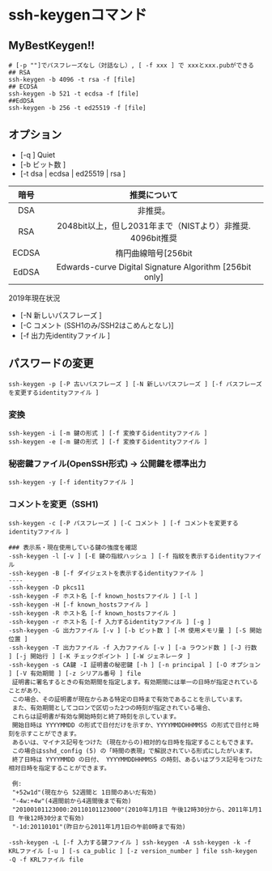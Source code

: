 # ssh-keygenコマンド
## MyBestKeygen!!
```
# [-p ""]でパスフレーズなし（対話なし）, [ -f xxx ] で xxxとxxx.pubができる
## RSA
ssh-keygen -b 4096 -t rsa -f [file]
## ECDSA
ssh-keygen -b 521 -t ecdsa -f [file]
##EdDSA
ssh-keygen -b 256 -t ed25519 -f [file]
```

## オプション
- [-q ] Quiet
- [-b ビット数 ]
- [-t dsa | ecdsa | ed25519 | rsa ]

|暗号|推奨について|
|:--:|:----------:|
|DSA  | 非推奨。|
|RSA  |2048bit以上，但し2031年まで（NISTより）非推奨. 4096bit推奨 |
|ECDSA| 楕円曲線暗号[256bit | 384bit |521bit (Not512bit)] |
|EdDSA| Edwards-curve Digital Signature Algorithm [256bit only] |

2019年現在状況

- [-N 新しいパスフレーズ ]
- [-C コメント (SSH1のみ/SSH2はこめんとなし)]
- [-f 出力先identityファイル ]

## パスワードの変更
```
ssh-keygen -p [-P 古いパスフレーズ ] [-N 新しいパスフレーズ ] [-f パスフレーズを変更するidentityファイル ]
```

### 変換
```
ssh-keygen -i [-m 鍵の形式 ] [-f 変換するidentityファイル ]
ssh-keygen -e [-m 鍵の形式 ] [-f 変換するidentityファイル ]
```

### 秘密鍵ファイル(OpenSSH形式) -> 公開鍵を標準出力
```
ssh-keygen -y [-f identityファイル ]
```

### コメントを変更（SSH1)
```
ssh-keygen -c [-P パスフレーズ ] [-C コメント ] [-f コメントを変更するidentityファイル ]
```

```
### 表示系・現在使用している鍵の強度を確認
-ssh-keygen -l [-v ] [-E 鍵の指紋ハッシュ ] [-f 指紋を表示するidentityファイル
-ssh-keygen -B [-f ダイジェストを表示するidentityファイル ]
----
-ssh-keygen -D pkcs11
-ssh-keygen -F ホスト名 [-f known_hostsファイル ] [-l ]
-ssh-keygen -H [-f known_hostsファイル ]
-ssh-keygen -R ホスト名 [-f known_hostsファイル ]
-ssh-keygen -r ホスト名 [-f 入力するidentityファイル ] [-g ]
-ssh-keygen -G 出力ファイル [-v ] [-b ビット数 ] [-M 使用メモリ量 ] [-S 開始位置 ]
-ssh-keygen -T 出力ファイル -f 入力ファイル [-v ] [-a ラウンド数 ] [-J 行数 ] [-j 開始行 ] [-K チェックポイント ] [-W ジェネレータ ]
-ssh-keygen -s CA鍵 -I 証明書の秘密鍵 [-h ] [-n principal ] [-O オプション ] [-V 有効期間 ] [-z シリアル番号 ] file
 証明書に署名するときの有効期間を指定します。有効期間には単一の日時が指定されていることがあり、
 この場合、その証明書が現在からある特定の日時まで有効であることを示しています。
 また、有効期間としてコロンで区切った2つの時刻が指定されている場合、
 これらは証明書が有効な開始時刻と終了時刻を示しています。
 開始日時は YYYYMMDD の形式で日付だけを示すか、YYYYMMDDHHMMSS の形式で日付と時刻を示すことができます。
 あるいは、マイナス記号をつけた (現在からの)相対的な日時を指定することもできます。
 この場合はsshd_config (5) の「時間の表現」で解説されている形式にしたがいます。
 終了日時は YYYYMMDD の日付、 YYYYMMDDHHMMSS の時刻、あるいはプラス記号をつけた相対日時を指定することができます。
 
 例:
 "+52w1d"(現在から 52週間と 1日間のあいだ有効)
 "-4w:+4w"(4週間前から4週間後まで有効)
 "20100101123000:20110101123000"(2010年1月1日 午後12時30分から、2011年1月1日 午後12時30分まで有効)
 "-1d:20110101"(昨日から2011年1月1日の午前0時まで有効)
 
-ssh-keygen -L [-f 入力する鍵ファイル ] ssh-keygen -A ssh-keygen -k -f KRLファイル [-u ] [-s ca_public ] [-z version_number ] file ssh-keygen -Q -f KRLファイル file
```
